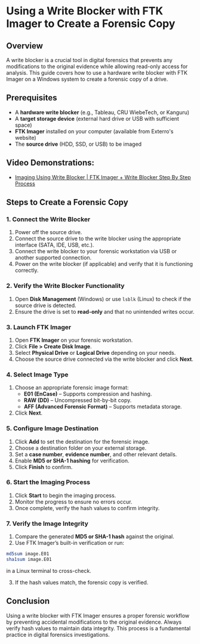 # Using a Write Blocker with FTK Imager to Create a Forensic Copy

## Overview

A write blocker is a crucial tool in digital forensics that prevents any modifications to the original evidence while allowing read-only access for analysis. This guide covers how to use a hardware write blocker with FTK Imager on a Windows system to create a forensic copy of a drive.

## Prerequisites

- A **hardware write blocker** (e.g., Tableau, CRU WiebeTech, or Kanguru)
- A **target storage device** (external hard drive or USB with sufficient space)
- **FTK Imager** installed on your computer (available from Exterro's website)
- The **source drive** (HDD, SSD, or USB) to be imaged

## Video Demonstrations:
- [Imaging Using Write Blocker | FTK Imager + Write Blocker Step By Step Process](https://www.youtube.com/watch?v=35bAZv98KRs)

## Steps to Create a Forensic Copy

### 1. Connect the Write Blocker

1. Power off the source drive.
2. Connect the source drive to the write blocker using the appropriate interface (SATA, IDE, USB, etc.).
3. Connect the write blocker to your forensic workstation via USB or another supported connection.
4. Power on the write blocker (if applicable) and verify that it is functioning correctly.

### 2. Verify the Write Blocker Functionality

1. Open **Disk Management** (Windows) or use `lsblk` (Linux) to check if the source drive is detected.
2. Ensure the drive is set to **read-only** and that no unintended writes occur.

### 3. Launch FTK Imager

1. Open **FTK Imager** on your forensic workstation.
2. Click **File > Create Disk Image**.
3. Select **Physical Drive** or **Logical Drive** depending on your needs.
4. Choose the source drive connected via the write blocker and click **Next**.

### 4. Select Image Type

1. Choose an appropriate forensic image format:
    - **E01 (EnCase)** – Supports compression and hashing.
    - **RAW (DD)** – Uncompressed bit-by-bit copy.
    - **AFF (Advanced Forensic Format)** – Supports metadata storage.
2. Click **Next**.

### 5. Configure Image Destination

1. Click **Add** to set the destination for the forensic image.
2. Choose a destination folder on your external storage.
3. Set a **case number**, **evidence number**, and other relevant details.
4. Enable **MD5 or SHA-1 hashing** for verification.
5. Click **Finish** to confirm.

### 6. Start the Imaging Process

1. Click **Start** to begin the imaging process.
2. Monitor the progress to ensure no errors occur.
3. Once complete, verify the hash values to confirm integrity.

### 7. Verify the Image Integrity

1. Compare the generated **MD5 or SHA-1 hash** against the original.
2. Use FTK Imager’s built-in verification or run:

```bash
md5sum image.E01
sha1sum image.E01
```

in a Linux terminal to cross-check.

3. If the hash values match, the forensic copy is verified.

## Conclusion

Using a write blocker with FTK Imager ensures a proper forensic workflow by preventing accidental modifications to the original evidence. Always verify hash values to maintain data integrity. This process is a fundamental practice in digital forensics investigations.

